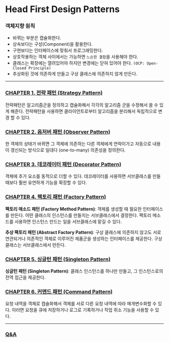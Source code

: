 # Head First Design Patterns

### 객체지향 원칙
- 바뀌는 부분은 캡슐화한다.
- 상속보다는 구성(Component)을 활용한다.
- 구현보다는 인터페이스에 맞춰서 프로그래밍한다.
- 상호작용하는 객체 사이에서는 가능하면 `느슨한 결합`을 사용해야 한다.
- 클래스는 확장에는 열려있어야 하지만 변경에는 닫혀 있어야 한다. `(OCP: Open-Closed Principle)`
- 추상화된 것에 의존하게 만들고 구상 클래스에 의존하지 않게 만든다.

---
### [CHAPTER 1. 전략 패턴 (Strategy Pattern)](https://github.com/coolseaweed/head_first_design_patterns_python/tree/main/chapter_1)
전략패턴은 알고리즘군을 정의하고 캡슐화해서 각각의 알고리즘 군을 수정해서 쓸 수 있게 해준다. 전략패턴을 사용하면 클라이언트로부터 알고리즘을 분리해서 독립적으로 변경 할 수 있다.

### [CHAPTER 2. 옵저버 패턴 (Observer Pattern)](https://github.com/coolseaweed/head_first_design_patterns_python/tree/main/chapter_2)
한 객체의 상태가 바뀌면 그 객체에 의존하는 다른 객체에게 연락이가고 자동으로 내용이 갱신되는 방식으로 일대다 (one-to-many) 의존성을 정의한다.

### [CHAPTER 3. 데코레이터 패턴 (Decorator Pattern)](https://github.com/coolseaweed/head_first_design_patterns_python/tree/main/chapter_3)
객체에 추가 요소를 동적으로 더할 수 있다. 데코레이터를 사용하면 서브클래스를 만들 때보다 훨씬 유연하게 기능을 확장할 수 있다.

### [CHAPTER 4. 팩토리 패턴 (Factory Pattern)](https://github.com/coolseaweed/head_first_design_patterns_python/tree/main/chapter_4)
**팩토리 매소드 패턴 (Factory Method Pattern)**: 객체를 생성할 때 필요한 인터페이스를 만든다. 어떤 클래스의 인스턴스를 만들지는 서브클래스에서 결정한다. 팩토리 메소드를 사용하면 인스턴스 만드는 일을 서브클래스에 맡길 수 있다.

**추상 팩토리 패턴 (Abstract Factory Pattern)**: 구상 클래스에 의존하지 않고도 서로 연관되거나 의존적인 객체로 이루어진 제품군을 생성하는 인터페이스를 제공한다. 구상 클래스는 서브클래스에서 만든다.

### [CHAPTER 5. 싱글턴 패턴 (Singleton Pattern)](https://github.com/coolseaweed/head_first_design_patterns_python/tree/main/chapter_5)
**싱글턴 패턴 (Singleton Pattern)**: 클래스 인스턴스를 하나만 만들고, 그 인스턴스로의 전역 접근을 제공한다.

### [CHAPTER 6. 커맨드 패턴 (Command Pattern)](https://github.com/coolseaweed/head_first_design_patterns_python/tree/main/chapter_6)
요청 내역을 객체로 캡슐화해서 객체를 서로 다른 요청 내역에 따라 매개변수화할 수 있다. 이러면 요청을 큐에 저장하거나 로그로 기록하거나 작업 취소 기능을 사용할 수 있다.




---

### [Q&A](https://github.com/coolseaweed/head_first_design_patterns_python/tree/main/QnA)

